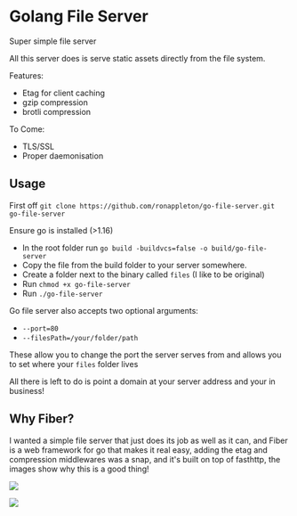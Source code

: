 # Golang File Server

Super simple file server

All this server does is serve static assets directly from the file system.

Features:

 - Etag for client caching
 - gzip compression
 - brotli compression
 
To Come:
 
 - TLS/SSL
 - Proper daemonisation

## Usage

First off `git clone https://github.com/ronappleton/go-file-server.git go-file-server`

Ensure go is installed (>1.16)
 
- In the root folder run `go build -buildvcs=false -o build/go-file-server`
- Copy the file from the build folder to your server somewhere.
- Create a folder next to the binary called `files` (I like to be original)
- Run `chmod +x go-file-server`
- Run `./go-file-server`

Go file server also accepts two optional arguments:

- `--port=80`
- `--filesPath=/your/folder/path`

These allow you to change the port the server serves from and allows you to set where your `files` folder lives

All there is left to do is point a domain at your server address and your in business!


## Why Fiber?

I wanted a simple file server that just does its job as well as it can, and Fiber is a web framework for go
that makes it real easy, adding the etag and compression middlewares was a snap, and it's built on top of
fasthttp, the images show why this is a good thing!

![](https://raw.githubusercontent.com/gofiber/docs/master/static/img/benchmark-pipeline.png)

![](https://raw.githubusercontent.com/gofiber/docs/master/static/img/benchmark_alloc.png)

